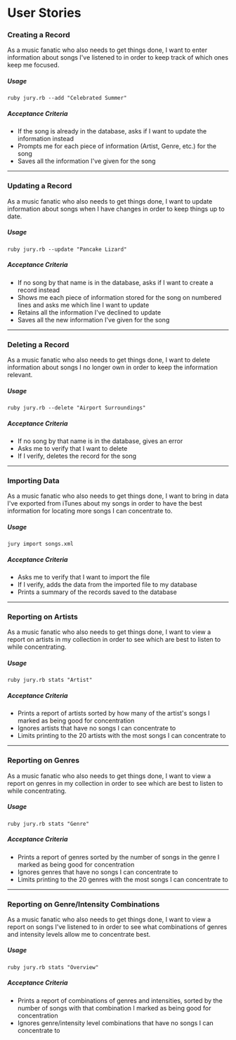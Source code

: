 # User Stories

### Creating a Record

As a music fanatic who also needs to get things done,
I want to enter information about songs I've listened to
in order to keep track of which ones keep me focused.

##### Usage

    ruby jury.rb --add "Celebrated Summer"

##### Acceptance Criteria

* If the song is already in the database, asks if I want to update the information instead
* Prompts me for each piece of information (Artist, Genre, etc.) for the song
* Saves all the information I've given for the song

---

### Updating a Record

As a music fanatic who also needs to get things done,
I want to update information about songs when I have changes
in order to keep things up to date.

##### Usage

    ruby jury.rb --update "Pancake Lizard"

##### Acceptance Criteria

* If no song by that name is in the database, asks if I want to create a record instead
* Shows me each piece of information stored for the song on numbered lines and asks me which line I want to update
* Retains all the information I've declined to update
* Saves all the new information I've given for the song

---

### Deleting a Record

As a music fanatic who also needs to get things done,
I want to delete information about songs I no longer own
in order to keep the information relevant.

##### Usage

    ruby jury.rb --delete "Airport Surroundings"

##### Acceptance Criteria

* If no song by that name is in the database, gives an error
* Asks me to verify that I want to delete
* If I verify, deletes the record for the song

---

### Importing Data

As a music fanatic who also needs to get things done,
I want to bring in data I've exported from iTunes about my songs
in order to have the best information for locating more songs I can concentrate to.

##### Usage

    jury import songs.xml

##### Acceptance Criteria

* Asks me to verify that I want to import the file
* If I verify, adds the data from the imported file to my database
* Prints a summary of the records saved to the database

---

### Reporting on Artists

As a music fanatic who also needs to get things done,
I want to view a report on artists in my collection
in order to see which are best to listen to while concentrating.

##### Usage

    ruby jury.rb stats "Artist"

##### Acceptance Criteria

* Prints a report of artists sorted by how many of the artist's songs I marked as being good for concentration
* Ignores artists that have no songs I can concentrate to
* Limits printing to the 20 artists with the most songs I can concentrate to

---

### Reporting on Genres

As a music fanatic who also needs to get things done,
I want to view a report on genres in my collection
in order to see which are best to listen to while concentrating.

##### Usage

    ruby jury.rb stats "Genre"

##### Acceptance Criteria

* Prints a report of genres sorted by the number of songs in the genre I marked as being good for concentration
* Ignores genres that have no songs I can concentrate to
* Limits printing to the 20 genres with the most songs I can concentrate to

---

### Reporting on Genre/Intensity Combinations

As a music fanatic who also needs to get things done,
I want to view a report on songs I've listened to
in order to see what combinations of genres and intensity levels allow me to concentrate best.

##### Usage

    ruby jury.rb stats "Overview"

##### Acceptance Criteria

* Prints a report of combinations of genres and intensities, sorted by the number of songs with that combination I marked as being good for concentration
* Ignores genre/intensity level combinations that have no songs I can concentrate to
